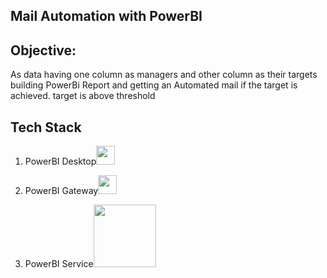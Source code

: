 ## Mail Automation with PowerBI

## Objective:
As data having one column as managers and other column as their targets building PowerBi Report 
and getting an Automated mail if the target is achieved. target is above threshold

## Tech Stack
1. PowerBI Desktop<img target="_blank" src="https://store-images.s-microsoft.com/image/apps.9729.14405452487353876.a6612b1c-3bfc-46da-ad7e-0dd83b65757d.be9b17fe-9781-42f6-9a3e-4914ef774843?mode=scale&q=90&h=300&w=300" width=30>


2. PowerBI Gateway<img target="_blank" src="https://www.biinsight.com/wp-content/uploads/2015/07/image16.png" width=30>


3. PowerBI Service<img target="_blank" src="https://images.squarespace-cdn.com/content/v1/5a58ee03dc2b4aa2c84fcf92/1519012297650-ZFZJJJFJK6PFJJXEXPC5/ke17ZwdGBToddI8pDm48kPTrHXgsMrSIMwe6YW3w1AZ7gQa3H78H3Y0txjaiv_0fDoOvxcdMmMKkDsyUqMSsMWxHk725yiiHCCLfrh8O1z4YTzHvnKhyp6Da-NYroOW3ZGjoBKy3azqku80C789l0p52bY8kZn6Mpkp9xtPUVLhvLurswpbKwwoDWqBh58NLxQZMhB36LmtxTXHHtLwR3w/DIAD+Content+-+Service-01.png" width=100>

